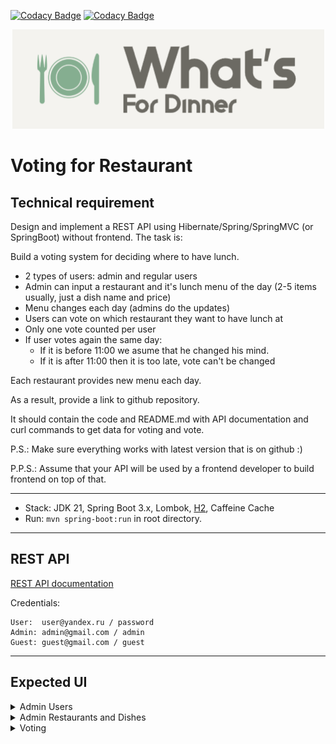 [![Codacy Badge](https://app.codacy.com/project/badge/Grade/32c5fe4055394ca0b238e1f38df40736)](https://app.codacy.com/gh/atdushi/voting/dashboard?utm_source=gh&utm_medium=referral&utm_content=&utm_campaign=Badge_grade)
[![Codacy Badge](https://app.codacy.com/project/badge/Coverage/32c5fe4055394ca0b238e1f38df40736)](https://app.codacy.com/gh/atdushi/voting/dashboard?utm_source=gh&utm_medium=referral&utm_content=&utm_campaign=Badge_coverage)
<p align="center">
  <img alt="What's for Dinner" src="/images/logo_small.png" />
</p>

# Voting for Restaurant

## Technical requirement
Design and implement a REST API using Hibernate/Spring/SpringMVC (or SpringBoot) without frontend.
The task is:

Build a voting system for deciding where to have lunch.

* 2 types of users: admin and regular users
* Admin can input a restaurant and it's lunch menu of the day (2-5 items usually, just a dish name and price)
* Menu changes each day (admins do the updates)
* Users can vote on which restaurant they want to have lunch at
* Only one vote counted per user
* If user votes again the same day:
    - If it is before 11:00 we asume that he changed his mind.
    - If it is after 11:00 then it is too late, vote can't be changed

Each restaurant provides new menu each day.

As a result, provide a link to github repository.

It should contain the code and README.md with API documentation and curl
commands to get data for voting and vote.

P.S.: Make sure everything works with latest version that is on github :)

P.P.S.: Assume that your API will be used by a frontend developer to build frontend on top of that.

---

- Stack: JDK 21, Spring Boot 3.x, Lombok, [H2](http://localhost:8080/h2-console/), Caffeine Cache
- Run: `mvn spring-boot:run` in root directory.

---

## REST API

[REST API documentation](http://localhost:8080/)

Credentials:

```
User:  user@yandex.ru / password
Admin: admin@gmail.com / admin
Guest: guest@gmail.com / guest
```

---

## Expected UI

<details>
  <summary>Admin Users</summary>

  ![](/images/users.png)

</details>

<details>
  <summary>Admin Restaurants and Dishes</summary>

  ![](/images/restaurants.png)

</details>

<details>
  <summary>Voting</summary>

  ![](/images/voting.png)

</details>
